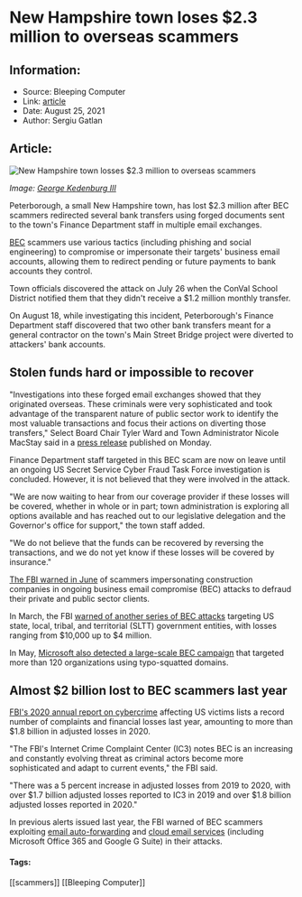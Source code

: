 # New Hampshire town loses $2.3 million to overseas scammers
### 

## Information:
+ Source: Bleeping Computer
+ Link: [article](https://www.bleepingcomputer.com/news/security/new-hampshire-town-loses-23-million-to-overseas-scammers/)
+ Date: August 25, 2021
+ Author: Sergiu Gatlan


## Article:
![New Hampshire town losses $2.3 million to overseas scammers](https://www.bleepstatic.com/content/hl-images/2021/08/25/silhouette_headpic.jpg)


*Image: [George Kedenburg III](https://unsplash.com/@gk3)*


Peterborough, a small New Hampshire town, has lost $2.3 million after BEC scammers redirected several bank transfers using forged documents sent to the town's Finance Department staff in multiple email exchanges.


[BEC](https://www.bleepingcomputer.com/tag/bec/) scammers use various tactics (including phishing and social engineering) to compromise or impersonate their targets' business email accounts, allowing them to redirect pending or future payments to bank accounts they control.


Town officials discovered the attack on July 26 when the ConVal School District notified them that they didn't receive a $1.2 million monthly transfer.


On August 18, while investigating this incident, Peterborough's Finance Department staff discovered that two other bank transfers meant for a general contractor on the town's Main Street Bridge project were diverted to attackers' bank accounts.


Stolen funds hard or impossible to recover
------------------------------------------


"Investigations into these forged email exchanges showed that they originated overseas. These criminals were very sophisticated and took advantage of the transparent nature of public sector work to identify the most valuable transactions and focus their actions on diverting those transfers," Select Board Chair Tyler Ward and Town Administrator Nicole MacStay said in a [press release](https://www.peterboroughnh.gov/news_detail_T30_R44.php) published on Monday.


Finance Department staff targeted in this BEC scam are now on leave until an ongoing US Secret Service Cyber Fraud Task Force investigation is concluded. However, it is not believed that they were involved in the attack.


"We are now waiting to hear from our coverage provider if these losses will be covered, whether in whole or in part; town administration is exploring all options available and has reached out to our legislative delegation and the Governor's office for support," the town staff added.


"We do not believe that the funds can be recovered by reversing the transactions, and we do not yet know if these losses will be covered by insurance."


[The FBI warned in June](https://www.bleepingcomputer.com/news/security/fbi-warns-of-bec-scammers-impersonating-construction-companies/) of scammers impersonating construction companies in ongoing business email compromise (BEC) attacks to defraud their private and public sector clients.


In March, the FBI [warned of another series of BEC attacks](https://www.bleepingcomputer.com/news/security/fbi-warns-of-bec-attacks-increasingly-targeting-us-govt-orgs/) targeting US state, local, tribal, and territorial (SLTT) government entities, with losses ranging from $10,000 up to $4 million.


In May, [Microsoft also detected a large-scale BEC campaign](https://www.bleepingcomputer.com/news/security/microsoft-business-email-compromise-attack-targeted-dozens-of-orgs/) that targeted more than 120 organizations using typo-squatted domains.


Almost $2 billion lost to BEC scammers last year
------------------------------------------------


[FBI's 2020 annual report on cybercrime](https://www.bleepingcomputer.com/news/security/fbi-over-42-billion-officially-lost-to-cybercrime-in-2020/) affecting US victims lists a record number of complaints and financial losses last year, amounting to more than $1.8 billion in adjusted losses in 2020.


"The FBI's Internet Crime Complaint Center (IC3) notes BEC is an increasing and constantly evolving threat as criminal actors become more sophisticated and adapt to current events," the FBI said.


"There was a 5 percent increase in adjusted losses from 2019 to 2020, with over $1.7 billion adjusted losses reported to IC3 in 2019 and over $1.8 billion adjusted losses reported in 2020."


In previous alerts issued last year, the FBI warned of BEC scammers exploiting [email auto-forwarding](https://www.bleepingcomputer.com/news/security/fbi-warns-of-bec-scammers-using-email-auto-forwarding-in-attacks/) and [cloud email services](https://www.bleepingcomputer.com/news/security/fbi-warns-of-bec-attacks-abusing-microsoft-office-365-google-g-suite/) (including Microsoft Office 365 and Google G Suite) in their attacks.




#### Tags:
[[scammers]] [[Bleeping Computer]]

